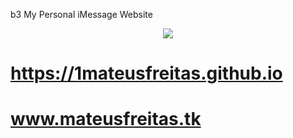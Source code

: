 
b3 My Personal iMessage Website 
<div align="center">
 <p>
 <img src="http://gifimage.net/wp-content/uploads/2017/11/gif-imessage-4.gif" />
 </p>
</div>
 
  # https://1mateusfreitas.github.io 
  
  # www.mateusfreitas.tk
